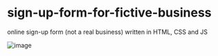 # sign-up-form-for-fictive-business

online sign-up form (not a real business) written in HTML, CSS and JS

![image](https://user-images.githubusercontent.com/109928703/206925028-fb84d88b-b57e-495a-9604-6889f1281e35.png)

